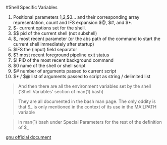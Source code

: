 #Shell Specific Variables


1. Positional parameters $1,$2,$3… and their corresponding array representation, count and IFS expansion $@, $#, and $*.
2. $- current options set for the shell.
3. $$ pid of the current shell (not subshell)
4. $_ most recent parameter (or the abs path of the command to start the current shell immediately after startup)
5. $IFS the (input) field separator
6. $? most recent foreground pipeline exit status
7. $! PID of the most recent background command
8. $0 name of the shell or shell script
9. $# number of arguments passed to current script
10. $* / $@ list of arguments passed to script as string / delimited list

>And then there are all the environment variables set by the shell ('Shell Variables' section of man(1) bash)

>They are all documented in the bash man page. The only oddity is that $_ is only mentioned in the context of its use in the MAILPATH variable

>in man(1) bash under Special Parameters for the rest of the definition of $_

[gnu official document](http://www.gnu.org/software/bash/manual/bashref.html#Special-Parameters)